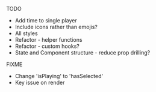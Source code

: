 TODO

- Add time to single player
- Include icons rather than emojis?
- All styles
- Refactor - helper functions
- Refactor - custom hooks?
- State and Component structure - reduce prop drilling?

FIXME

- Change 'isPlaying' to 'hasSelected'
- Key issue on render
